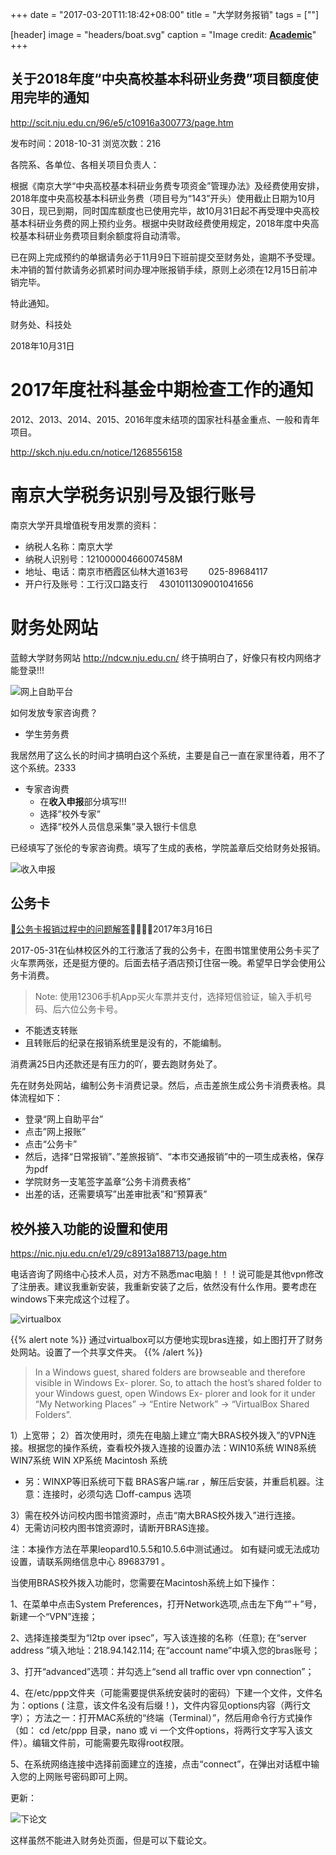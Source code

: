 +++
date = "2017-03-20T11:18:42+08:00"
title = "大学财务报销"
tags = [""]

[header]
image = "headers/boat.svg"
caption = "Image credit: [**Academic**](https://github.com/gcushen/hugo-academic/)"
+++

## 关于2018年度“中央高校基本科研业务费”项目额度使用完毕的通知

http://scit.nju.edu.cn/96/e5/c10916a300773/page.htm

发布时间：2018-10-31 浏览次数：216

各院系、各单位、各相关项目负责人：    

根据《南京大学“中央高校基本科研业务费专项资金”管理办法》及经费使用安排，2018年度中央高校基本科研业务费（项目号为“143”开头）使用截止日期为10月30日，现已到期，同时国库额度也已使用完毕，故10月31日起不再受理中央高校基本科研业务费的网上预约业务。根据中央财政经费使用规定，2018年度中央高校基本科研业务费项目剩余额度将自动清零。   

已在网上完成预约的单据请务必于11月9日下班前提交至财务处，逾期不予受理。未冲销的暂付款请务必抓紧时间办理冲账报销手续，原则上必须在12月15日前冲销完毕。    

特此通知。



财务处、科技处    

2018年10月31日    



# 2017年度社科基金中期检查工作的通知

2012、2013、2014、2015、2016年度未结项的国家社科基金重点、一般和青年项目。

http://skch.nju.edu.cn/notice/1268556158

# 南京大学税务识别号及银行账号

南京大学开具增值税专用发票的资料：

- 纳税人名称：南京大学　　
- 纳税人识别号：12100000466007458M
- 地址、电话：南京市栖霞区仙林大道163号　　 025-89684117
- 开户行及账号：工行汉口路支行　 4301011309001041656

<!--more-->

# 财务处网站

蓝鲸大学财务网站 http://ndcw.nju.edu.cn/ 终于搞明白了，好像只有校内网络才能登录!!!

![网上自助平台](http://oaf2qt3yk.bkt.clouddn.com/fa541268765759fd854e4b24d77d0c59.png)

如何发放专家咨询费？

- 学生劳务费


我居然用了这么长的时间才搞明白这个系统，主要是自己一直在家里待着，用不了这个系统。2333

- 专家咨询费
  - 在**收入申报**部分填写!!!
  - 选择”校外专家”
  - 选择“校外人员信息采集”录入银行卡信息

已经填写了张伦的专家咨询费。填写了生成的表格，学院盖章后交给财务处报销。



![收入申报](http://oaf2qt3yk.bkt.clouddn.com/0a72061a524c8ac8211c8aa0ed0d6d32.png)

## 公务卡

[公务卡报销过程中的问题解答](https://pan.baidu.com/s/1dF5ShNz)2017年3月16日

2017-05-31在仙林校区外的工行激活了我的公务卡，在图书馆里使用公务卡买了火车票两张，还是挺方便的。后面去桔子酒店预订住宿一晚。希望早日学会使用公务卡消费。

> Note: 使用12306手机App买火车票并支付，选择短信验证，输入手机号码、后六位公务卡号。

- 不能透支转账
- 且转账后的纪录在报销系统里是没有的，不能编制。

消费满25日内还款还是有压力的吖，要去跑财务处了。

先在财务处网站，编制公务卡消费记录。然后，点击差旅生成公务卡消费表格。具体流程如下：

- 登录“网上自助平台”
- 点击”网上报账”
- 点击“公务卡”
- 然后，选择“日常报销”、”差旅报销”、“本市交通报销”中的一项生成表格，保存为pdf
- 学院财务一支笔签字盖章“公务卡消费表格”
- 出差的话，还需要填写”出差审批表”和“预算表”

## 校外接入功能的设置和使用

https://nic.nju.edu.cn/e1/29/c8913a188713/page.htm

电话咨询了网络中心技术人员，对方不熟悉mac电脑！！！说可能是其他vpn修改了注册表。建议我重新安装，我重新安装了之后，依然没有什么作用。要考虑在windows下来完成这个过程了。

![virtualbox](http://oaf2qt3yk.bkt.clouddn.com/bf89148b1a6e799991676c29f2d37a96.png)

{{% alert note %}}
通过virtualbox可以方便地实现bras连接，如上图打开了财务处网站。设置了一个共享文件夹。
{{% /alert %}}

> In a Windows guest, shared folders are browseable and therefore visible in Windows Ex- plorer. So, to attach the host’s shared folder to your Windows guest, open Windows Ex- plorer and look for it under “My Networking Places” -> “Entire Network” -> “VirtualBox Shared Folders”.


1）上宽带；
2）首次使用时，须先在电脑上建立“南大BRAS校外拨入”的VPN连接。根据您的操作系统，查看校外拨入连接的设置办法：WIN10系统 WIN8系统  WIN7系统 WIN XP系统      Macintosh 系统
  - 另：WINXP等旧系统可下载 BRAS客户端.rar ，解压后安装，并重启机器。注意：连接时，必须勾选 □off-campus 选项  

3）需在校外访问校内图书馆资源时，点击“南大BRAS校外拨入”进行连接。  
4）无需访问校内图书馆资源时，请断开BRAS连接。  

注：本操作方法在苹果leopard10.5.5和10.5.6中测试通过。
如有疑问或无法成功设置，请联系网络信息中心 89683791 。

当使用BRAS校外拨入功能时，您需要在Macintosh系统上如下操作：

1、在菜单中点击System Preferences，打开Network选项,点击左下角“”＋”号，新建一个“VPN”连接；

2、选择连接类型为“l2tp over ipsec”，写入该连接的名称（任意); 在“server address ”填入地址：218.94.142.114; 在“account name”中填入您的bras账号；

3、打开“advanced”选项：并勾选上“send all traffic over vpn connection”；

4、在/etc/ppp文件夹（可能需要提供系统安装时的密码）下建一个文件，文件名为：options  ( 注意，该文件名没有后缀！)，文件内容见options内容（两行文字）；
方法之一：打开MAC系统的“终端（Terminal）”，然后用命令行方式操作（如： cd /etc/ppp 目录，nano 或 vi 一个文件options，将两行文字写入该文件）。编辑文件前，可能需要先取得root权限。

5、在系统网络连接中选择前面建立的连接，点击“connect”，在弹出对话框中输入您的上网账号密码即可上网。

更新：

![下论文](http://oaf2qt3yk.bkt.clouddn.com/52c7fd7e6fa6f96e160adcb6a9a5eeb3.png)

这样虽然不能进入财务处页面，但是可以下载论文。
